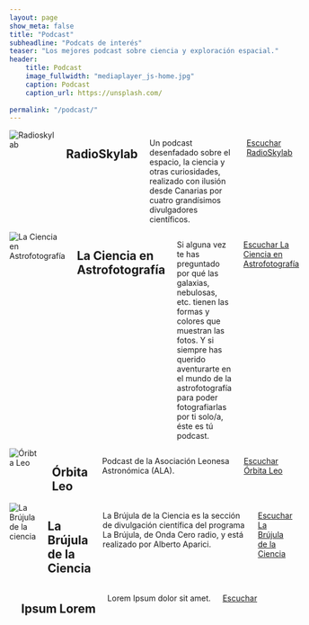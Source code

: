 ```yaml
---
layout: page
show_meta: false
title: "Podcast"
subheadline: "Podcats de interés"
teaser: "Los mejores podcast sobre ciencia y exploración espacial."
header:
    title: Podcast
    image_fullwidth: "mediaplayer_js-home.jpg"
    caption: Podcast
    caption_url: https://unsplash.com/
   
permalink: "/podcast/"
---
```



<!--more-->

<div class="row t60">
    <div class="medium-6 columns b30">
        <img src="{{ site.urlimg }}rskylab.jpg" alt="Radioskylab">
        <h2>RadioSkylab</h2>
        <p>Un podcast desenfadado sobre el espacio, la ciencia y otras curiosidades, realizado con ilusión desde Canarias por cuatro grandísimos divulgadores científicos.</p>
        <p><a href="http://radioskylab.es" target="blank" alt="Escuchar RadioSkylab">Escuchar RadioSkylab</a></p>
    </div>
    <div class="medium-6 columns b30">
        <img src="{{ site.urlimg }}ciencia_astrofoto.jpg" alt="La Ciencia en Astrofotografía">
        <h2>La Ciencia en Astrofotografía</h2>
        <p>Si alguna vez te has preguntado por qué las galaxias, nebulosas, etc. tienen las formas y colores que muestran las fotos. Y si siempre has querido aventurarte en el mundo de la astrofotografía para poder fotografiarlas por ti solo/a, éste es tú podcast.</p>
        <p><a href="https://podcasts.fotografonocturno.com/la-ciencia-en-la-astrofotografia/" target="blank" alt="La Ciencia en Astrofotografía">Escuchar La Ciencia en Astrofotografía</a></p>
    </div>  
</div><!-- /.row -->


<div class="row t30">
    <div class="medium-4 columns">
        <img src="{{ site.urlimg }}orbitaleo.jpg" alt="Óribta Leo">
        <h2>Órbita Leo</h2>
        <p>Podcast de la Asociación Leonesa Astronómica (ALA).</p>
        <p><a href="http://www.astroleon.org/orbita-leo" target="blank" alt="Órbita Leo">Escuchar Órbita Leo</a></p>
    </div>
     <div class="medium-4 columns">
        <img src="{{ site.urlimg }}brujula.jpg" alt="La Brújula de la ciencia">
        <h2>La Brújula de la Ciencia</h2>
        <p>La Brújula de la Ciencia es la sección de divulgación científica del programa La Brújula, de Onda Cero radio, y está realizado por Alberto Aparici.</p>
        <p><a href="https://www.ivoox.com/podcast-brujula-ciencia_sq_f1171949_1.html" target="blank" alt="La brújula dela ciencia">Escuchar La Brújula de la Ciencia</a></p>
    </div>
     <div class="medium-4 columns">
        <img src="{{ site.urlimg }}default_img.jpg" alt="">
        <h2>Ipsum Lorem</h2>
        <p>Lorem Ipsum dolor sit amet.</p>
        <p><a href="" target="blank" alt="La brújula dela ciencia">Escuchar </a></p>
    </div>
</div>
